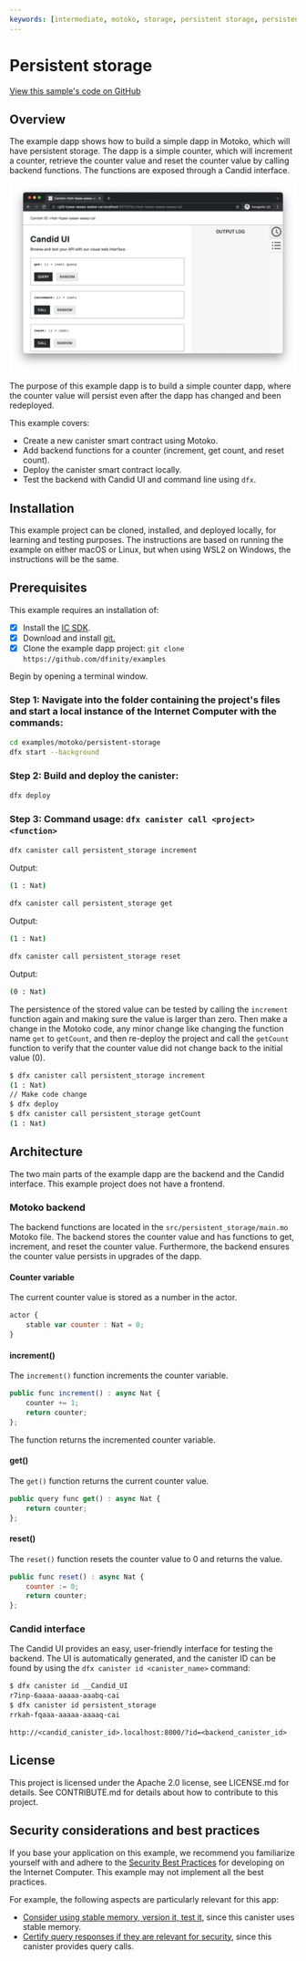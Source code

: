```yaml
---
keywords: [intermediate, motoko, storage, persistent storage, persistence]
---
```


# Persistent storage

[View this sample's code on GitHub](https://github.com/dfinity/examples/tree/master/motoko/persistent-storage)

## Overview
The example dapp shows how to build a simple dapp in Motoko, which will have persistent storage. The dapp is a simple counter, which will increment a counter, retrieve the counter value and reset the counter value by calling backend functions. The functions are exposed through a Candid interface.

![Counter Frontend](README_images/candid_ui.png)

The purpose of this example dapp is to build a simple counter dapp, where the counter value will persist even after the dapp has changed and been redeployed.

This example covers:

- Create a new canister smart contract using Motoko.
- Add backend functions for a counter (increment, get count, and reset count).
- Deploy the canister smart contract locally.
- Test the backend with Candid UI and command line using `dfx`.


## Installation
This example project can be cloned, installed, and deployed locally, for learning and testing purposes. The instructions are based on running the example on either macOS or Linux, but when using WSL2 on Windows, the instructions will be the same.

## Prerequisites
This example requires an installation of:

- [x] Install the [IC SDK](https://internetcomputer.org/docs/current/developer-docs/setup/install/index.mdx).
- [x] Download and install [git.](https://git-scm.com/downloads)
- [x] Clone the example dapp project: `git clone https://github.com/dfinity/examples`

Begin by opening a terminal window.

### Step 1: Navigate into the folder containing the project's files and start a local instance of the Internet Computer with the commands:


```bash
cd examples/motoko/persistent-storage
dfx start --background
```

### Step 2: Build and deploy the canister:

```bash
dfx deploy
```

### Step 3: Command usage: `dfx canister call <project>  <function>`

```bash
dfx canister call persistent_storage increment
```

Output:

```bash
(1 : Nat)
```

```bash
dfx canister call persistent_storage get
```

Output:

```bash
(1 : Nat)
```

```bash
dfx canister call persistent_storage reset
```

Output:

```bash
(0 : Nat)
```

The persistence of the stored value can be tested by calling the `increment` function again and making sure the value is larger than zero. Then make a change in the Motoko code, any minor change like changing the function name `get` to `getCount`, and then re-deploy the project and call the `getCount` function to verify that the counter value did not change back to the initial value (0).

```bash
$ dfx canister call persistent_storage increment
(1 : Nat)
// Make code change
$ dfx deploy
$ dfx canister call persistent_storage getCount
(1 : Nat)
```

## Architecture
The two main parts of the example dapp are the backend and the Candid interface. This example project does not have a frontend.

### Motoko backend
The backend functions are located in the `src/persistent_storage/main.mo` Motoko file. The backend stores the counter value and has functions to get, increment, and reset the counter value. Furthermore, the backend ensures the counter value persists in upgrades of the dapp.

#### Counter variable
The current counter value is stored as a number in the actor.

```javascript
actor {
    stable var counter : Nat = 0;
}
```

#### increment()
The `increment()` function increments the counter variable.

```javascript
public func increment() : async Nat {
    counter += 1;
    return counter;
};
```

The function returns the incremented counter variable.

#### get()
The `get()` function returns the current counter value.

```javascript
public query func get() : async Nat {
    return counter;
};
```

#### reset()
The `reset()` function resets the counter value to 0 and returns the value.

```javascript
public func reset() : async Nat {
    counter := 0;
    return counter;
};
```

### Candid interface
The Candid UI provides an easy, user-friendly interface for testing the backend. The UI is automatically generated, and the canister ID can be found by using the `dfx canister id <canister_name>` command:

```bash
$ dfx canister id __Candid_UI
r7inp-6aaaa-aaaaa-aaabq-cai
$ dfx canister id persistent_storage
rrkah-fqaaa-aaaaa-aaaaq-cai
```

```
http://<candid_canister_id>.localhost:8000/?id=<backend_canister_id>
```

## License
This project is licensed under the Apache 2.0 license, see LICENSE.md for details. See CONTRIBUTE.md for details about how to contribute to this project.


## Security considerations and best practices

If you base your application on this example, we recommend you familiarize yourself with and adhere to the [Security Best Practices](https://internetcomputer.org/docs/current/references/security/) for developing on the Internet Computer. This example may not implement all the best practices.

For example, the following aspects are particularly relevant for this app:
* [Consider using stable memory, version it, test it](https://internetcomputer.org/docs/current/developer-docs/security/security-best-practices/overview), since this canister uses stable memory.
* [Certify query responses if they are relevant for security](https://internetcomputer.org/docs/current/references/security/general-security-best-practices#certify-query-responses-if-they-are-relevant-for-security), since this canister provides query calls.
